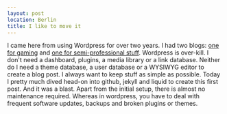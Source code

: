 ```yaml
---
layout: post
location: Berlin
title: I like to move it
---
```

I came here from using Wordpress for over two years. I had two blogs: [one for gaming](http://plyturon.net) and [one for semi-professional stuff](http://phansch.de).
Wordpress is over-kill. I don't need a dashboard, plugins, a media library or a link database. Neither do I need a theme database, a user database or a WYSIWYG editor to create a blog post.
I always want to keep stuff as simple as possible.
Today I pretty much dived head-on into github, jekyll and liquid to create this first post. And it was a blast. Apart from the initial setup, there is almost no maintenance required. Whereas in wordpress, you have
to deal with frequent software updates, backups and broken plugins or themes.